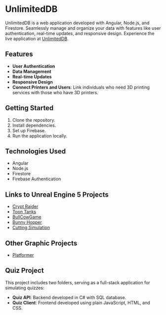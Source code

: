 # UnlimitedDB

UnlimitedDB is a web application developed with Angular, Node.js, and Firestore. Seamlessly manage and organize your data with features like user authentication, real-time updates, and responsive design. Experience the live application at [UnlimitedDB](https://unlimiteddb-ffd35.web.app/).

## Features

- **User Authentication**
- **Data Management**
- **Real-time Updates**
- **Responsive Design**
- **Connect Printers and Users**: Link individuals who need 3D printing services with those who have 3D printers.

## Getting Started

1. Clone the repository.
2. Install dependencies.
3. Set up Firebase.
4. Run the application locally.

## Technologies Used

- Angular
- Node.js
- Firestore
- Firebase Authentication

## Links to Unreal Engine 5 Projects

- [Crypt Raider](https://github.com/BudinCristian/CryptRaider)
- [Toon Tanks](https://github.com/BudinCristian/ToonTanks)
- [BullCowGame](https://github.com/BudinCristian/BullCowGame)
- [Bunny Hopper](https://github.com/BudinCristian/BunnyHopper)
- [Cutting Simulation](https://github.com/BudinCristian/CuttingSimulation)

## Other Graphic Projects

- [Platformer](https://github.com/BudinCristian/PlatformerGame/tree/main)

## Quiz Project

This project includes two folders, serving as a full-stack application for simulating quizzes:

- **Quiz API**: Backend developed in C# with SQL database.
- **Quiz Client**: Frontend developed using plain JavaScript, HTML, and CSS.
